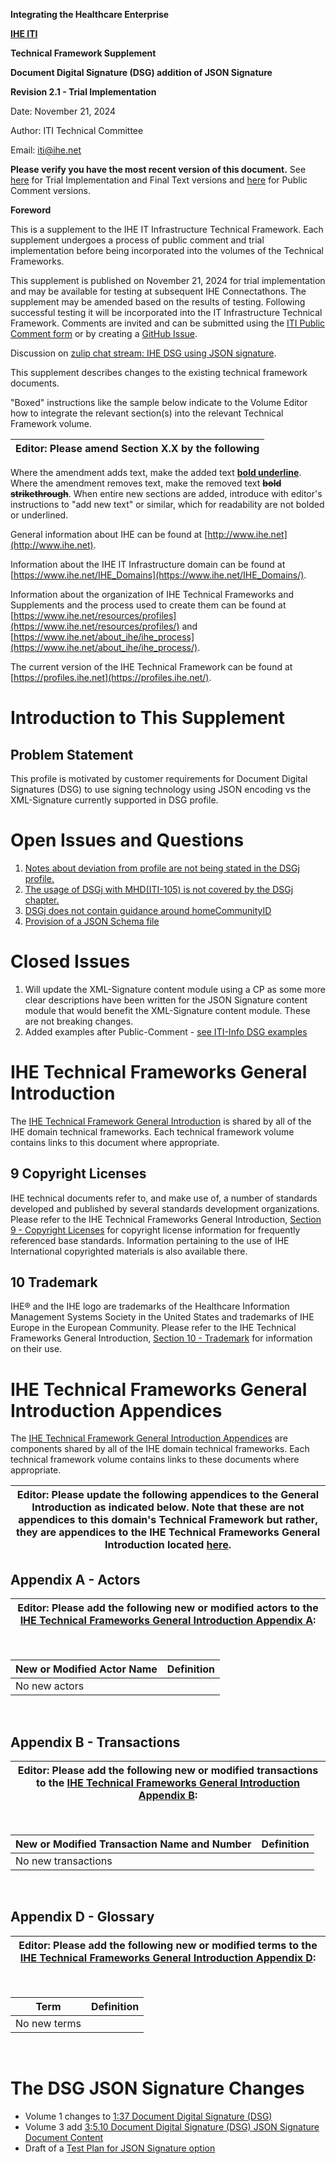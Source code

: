 
**Integrating the Healthcare Enterprise**

**[IHE ITI](https://profiles.ihe.net/ITI)**

**Technical Framework Supplement**

**Document Digital Signature (DSG) addition of JSON Signature**

**Revision 2.1 - Trial Implementation**

Date: November 21, 2024

Author: ITI Technical Committee

Email: iti@ihe.net

**Please verify you have the most recent version of this document.** See [here](http://profiles.ihe.net/ITI) for Trial Implementation and Final Text versions and [here](https://profiles.ihe.net/ITI/#1.3) for Public Comment versions.

**Foreword**

This is a supplement to the IHE IT Infrastructure Technical Framework. Each supplement undergoes a process of public comment and trial implementation before being incorporated into the volumes of the Technical Frameworks.

This supplement is published on November 21, 2024 for trial implementation and may be available for testing at subsequent IHE Connectathons. The supplement may be amended based on the results of testing. Following successful testing it will be incorporated into the IT Infrastructure Technical Framework. Comments are invited and can be submitted using the [ITI Public Comment form](http://www.ihe.net/ITI_Public_Comments/) or by creating a [GitHub Issue](https://github.com/IHE/ITI.DSGj/issues/new?assignees=&labels=&template=public-comment-issue-template.md&title=). 

Discussion on [zulip chat stream: IHE DSG using JSON signature](https://chat.fhir.org/#narrow/stream/179223-ihe/topic/IHE-DSG.20using.20JSON.20Signature).

This supplement describes changes to the existing technical framework documents.

"Boxed" instructions like the sample below indicate to the Volume Editor how to integrate the relevant section(s) into the relevant Technical Framework volume.

| **Editor: Please amend Section X.X by the following** |
|------------------------------------------------------|

Where the amendment adds text, make the added text **<ins>bold underline</ins>**. Where the amendment removes text, make the removed text **~~bold strikethrough~~**. When entire new sections are added, introduce with editor's instructions to "add new text" or similar, which for readability are not bolded or underlined.

General information about IHE can be found at [http://www.ihe.net](http://www.ihe.net).

Information about the IHE IT Infrastructure domain can be found at [https://www.ihe.net/IHE_Domains](https://www.ihe.net/IHE_Domains/).

Information about the organization of IHE Technical Frameworks and Supplements and the process used to create them can be found at [https://www.ihe.net/resources/profiles](https://www.ihe.net/resources/profiles/) and [https://www.ihe.net/about_ihe/ihe_process](https://www.ihe.net/about_ihe/ihe_process/).

The current version of the IHE Technical Framework can be found at [https://profiles.ihe.net](https://profiles.ihe.net/).

# Introduction to This Supplement

## Problem Statement

This profile is motivated by customer requirements for Document Digital Signatures (DSG) to use signing technology using JSON encoding vs the XML-Signature currently supported in DSG profile.

# Open Issues and Questions

1. [Notes about deviation from profile are not being stated in the DSGj profile.](https://github.com/IHE/ITI.DSGj/issues/13)
1. [The usage of DSGj with MHD(ITI-105) is not covered by the DSGj chapter.](https://github.com/IHE/ITI.DSGj/issues/14)
1. [DSGj does not contain guidance around homeCommunityID](https://github.com/IHE/ITI.DSGj/issues/15)
1. [Provision of a JSON Schema file](https://github.com/IHE/ITI.DSGj/issues/31)

# Closed Issues

1. Will update the XML-Signature content module using a CP as some more clear descriptions have been written for the JSON Signature content module that would benefit the XML-Signature content module. These are not breaking changes.
1. Added examples after Public-Comment - [see ITI-Info DSG examples](https://github.com/IHE/ITI-Info/tree/master/examples/DSG)

# IHE Technical Frameworks General Introduction
The [IHE Technical Framework General Introduction](https://profiles.ihe.net/GeneralIntro/) is shared by all of the IHE domain technical frameworks. Each technical framework volume contains links to this document where appropriate.

## 9 Copyright Licenses
IHE technical documents refer to, and make use of, a number of standards developed and published by several standards development organizations. Please refer to the IHE Technical Frameworks General Introduction, [Section 9 - Copyright Licenses](https://profiles.ihe.net/GeneralIntro/ch-9.html) for copyright license information for frequently referenced base standards. Information pertaining to the use of IHE International copyrighted materials is also available there.

## 10 Trademark
IHE® and the IHE logo are trademarks of the Healthcare Information Management Systems Society in the United States and trademarks of IHE Europe in the European Community. Please refer to the IHE Technical Frameworks General Introduction, [Section 10 - Trademark](https://profiles.ihe.net/GeneralIntro/ch-10.html) for information on their use.

# IHE Technical Frameworks General Introduction Appendices
The [IHE Technical Framework General Introduction Appendices](https://profiles.ihe.net/GeneralIntro/) are components shared by all of the IHE domain technical frameworks. Each technical framework volume contains links to these documents where appropriate. 

| **Editor: Please update the following appendices to the General Introduction as indicated below. Note that these are not appendices to this domain's Technical Framework but rather, they are appendices to the IHE Technical Frameworks General Introduction located [here](https://profiles.ihe.net/GeneralIntro/index.html).**
|--------------------------------------------------------------------------------------------------------------------------------------------------------------------------------------|

## Appendix A - Actors

| **Editor: Please add the following new or modified actors to the [IHE Technical Frameworks General Introduction Appendix A](https://profiles.ihe.net/GeneralIntro/ch-A.html):** |
|-----------------------------------------------------------------------------------------------------------------------------|

&nbsp; 

| New or Modified Actor Name                                   | Definition                                                                          |
|-----------------------------------------------|----------------------------------------------------------------------------------------------------|
| No new actors          |                                                              |

&nbsp;

## Appendix B - Transactions

| **Editor: Please add the following new or modified transactions to the [IHE Technical Frameworks General Introduction Appendix B](https://profiles.ihe.net/GeneralIntro/ch-B.html):** |
|-----------------------------------------------------------------------------------------------------------------------------|

&nbsp;

|New or Modified Transaction Name and Number                                   | Definition                                                          |
|-----------------------------------------------|----------------------------------------------------------------------------------------------------|
| No new transactions                           |                                                                                                    |

&nbsp;

## Appendix D - Glossary

| **Editor: Please add the following new or modified terms to the [IHE Technical Frameworks General Introduction Appendix D](https://profiles.ihe.net/GeneralIntro/ch-D.html):** |
|-----------------------------------------------------------------------------------------------------------------------------|

&nbsp;  

| Term                                   | Definition                                                                                         |
|-----------------------------------------------|----------------------------------------------------------------------------------------------------|
| No new terms          |                                                              |

&nbsp;

# The DSG JSON Signature Changes

- Volume 1 changes to [1:37 Document Digital Signature (DSG)](./Volume1/ch-37.html)
- Volume 3 add [3:5.10 Document Digital Signature (DSG) JSON Signature Document Content](./Volume3/ch-5.10.html)
- Draft of a [Test Plan for JSON Signature option](https://github.com/IHE/ITI.DSGj/blob/main/TestPlan.md)
